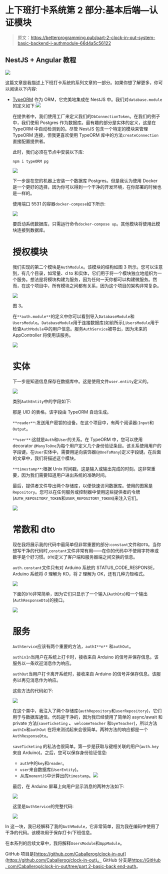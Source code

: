 # 上下班打卡系统第 2 部分:基本后端—认证模块

> 原文：<https://betterprogramming.pub/part-2-clock-in-out-system-basic-backend-i-authmodule-66d4a5c56122>

## NestJS + Angular 教程

![](img/27028d592125269574905771e8218205.png)

这篇文章是我描述上下班打卡系统的系列文章的一部分。如果你想了解更多，你可以阅读以下内容:

*   [TypeORM](https://medium.com/@ccaballero/part-1-clock-in-out-system-diagram-a0a51bab02a7#/) 作为 ORM，它完美地集成在 NestJS 中。我们对`database.module`的定义如下:![](img/f1b106e902a401a1e9830707dcdacd3d.png)

    在提供者中，我们使用工厂来定义我们的`DbConnectionToken`。在我们的例子中，我们使用 Postgres 作为数据库。最有趣的部分是实体的定义，这是在 TypeORM 中自动检测到的。尽管 NestJS 包含一个特定的模块来管理 TypeORM 连接，但我更喜欢使用 TypeORM 库中的方法`createConnection`直接配置提供者。

    此时，我们必须在节点中安装以下库:

    `npm i typeORM pg`

    ![](img/70b3f3a2fb7d14dfa8ecd0c58455530c.png)

    下一步是在您的机器上安装一个数据库 Postgres。但是我认为使用 Docker 是一个更好的选择，因为你可以得到一个干净的开发环境，在你部署的时候也是一样的。

    使用端口 5531 的容器`docker-compose`如下所示:

    ![](img/c4937284d87c3d1c82e56ea6b200e086.png)

    要启动系统数据库，只需运行命令`docker-compose up`。其他模块将使用此模块连接到数据库。

    # 授权模块

    我们实现的第二个模块是`AuthModule`。该模块的结构如图 3 所示。您可以注意到，有几个目录，如常量、d to 和实体，它们用于将一个模块独立地组织为一个服务。想法是将模块构建为服务，因为任何一天你都可以构建微服务。然而，在这个项目中，所有模块之间都有关系，因为这个项目的架构非常复杂。

    ![](img/a75e1c25de5f6961ae4a6d58f94a7d75.png)

    图 3。

    在`**auth.module**`的定义中你可以看到导入`DatabaseModule`和`UsersModule`。`DatabaseModule`用于连接数据库(如前所示),`UsersModule`用于检查`AuthModule`中的用户信息。服务`AuthService`被导出，因为未来的 AppController 将使用该服务。

    ![](img/6fc8a0edcfbcde2631053869a9e2991f.png)

    # 实体

    下一步是知道信息保存在数据库中。这是使用文件`user.entity`定义的。

    ![](img/a039e6c0bf4534d815c28506637e6748.png)

    类别`AuthEntity`中的字段如下:

    那是 UID 的表格。该字段由 TypeORM 自动生成。

    `**reader**`:发送用户密钥的设备。在这个项目中，有两个阅读器:`Input`和`Output`。

    `**user**`:这就是`Auth`和`User`的关系。在 TypeORM 中，您可以使用 decorator `@ManyToOne`为每个用户定义几个身份验证条目。该关系使用用户的字段键。在`User`实体中，需要用逆向装饰器(`@OneToMany`)定义字段键。在后面的文章中，我们将描述这个模块。

    `**timestamp**`:根据 Unix 时间戳，这是输入或输出完成的时刻。这非常重要，因为我们需要知道用户进出系统的准确时间。

    最后，提供者文件导出两个存储库，以便快速访问数据库。使用的图案是`Repository`。您可以在任何服务或控制器中使用这些提供者的令牌(`AUTH_REPOSITORY_TOKEN`和`USER_REPOSITORY_TOKEN`)来注入它们。

    ![](img/3d9ac2c16a53b85861750a39c14188a6.png)

    # 常数和 dto

    现在我将展示我的代码中最简单但非常重要的部分:`constant`文件和`DTO`。当你想写干净的代码时,`constant`文件非常有用——在你的代码中不使用字符串或数字是个好习惯。`DTO`定义了客户端和服务器端之间交换的信息。‌

    `auth.constant`文件只有对 Arduino 系统的 STATUS_CODE_RESPONSE，Arduino 系统将 *0* 理解为 KO，将 *2* 理解为 OK，还有几种力矩格式。

    ![](img/019b65a4b6fe36356f15f2d59a50e0c7.png)

    下面的`DTO`非常简单，因为它们只显示了一个输入(`AuthDto`)和一个输出(`AuthResponseDto`)的接口。

    ![](img/633e7eac9c979f2d21f8e6e2954cd655.png)

    # 服务

    `AuthService`应该有两个重要的方法，`authI**n**` 和`authOut`。

    `authinIn`当用户在系统上打卡时，接收来自 Arduino 的信号并保存信息。该服务以一条欢迎消息作为响应。

    `authOut`当用户打卡离开系统时，接收来自 Arduino 的信号并保存信息。该服务以再见消息作为响应。

    这些方法的代码如下:

    ![](img/6525f43696dec8a86238afa59c409d83.png)

    在这个类中，我注入了两个存储库(`authRepository`和`userRepository`)，它们用于与数据库通信。代码是干净的，因为我已经使用了简单的 async/await 和 private 方法(`saveTicketing` **、** `welcomeTeacher` 和`byeTeacher`)，所以方法`authIn`和`authOut` 在将来测试起来会很简单。两种方法的响应都是一个`AuthResponseDto`。

    `saveTicketing` 的私法也很简单。第一步是获取与键相关联的用户(`auth.key`来自 Arduino)。之后，您可以保存身份验证信息:

    *   `auth`中的`key`和`reader`。
    *   `user`来自数据库(`UserEntity`)。
    *   从库`momentJS`中计算出的`timestamp`。![](img/d40f5c43f2d5c8018e1d6fbe9b25cf50.png)

    最后，在 Arduino 屏幕上向用户显示消息的两种方法如下:

    ![](img/66eda127b7d2fc2da1e9751374e95d77.png)

    这里是`AuthService`的完整代码:

    ![](img/0e656aedd6c719ba92f7926395a026e2.png)

‌In 这一块，我已经解释了我的`AuthModule`，它非常简单，因为我在编码中使用了干净的代码。该模块用于保存打卡/下班信息。

在本系列的后续文章中，我将解释`UsersModule`和`AppModule`。

GitHub 项目是[https://github.com/Caballerog/clock-in-out](https://github.com/Caballerog/clock-in-out)。
GitHub 分支是[https://GitHub . com/Caballerog/clock-in-out/tree/part 2-basic-back end-auth](https://github.com/Caballerog/clock-in-out/tree/part2-basic-backend-auth)。